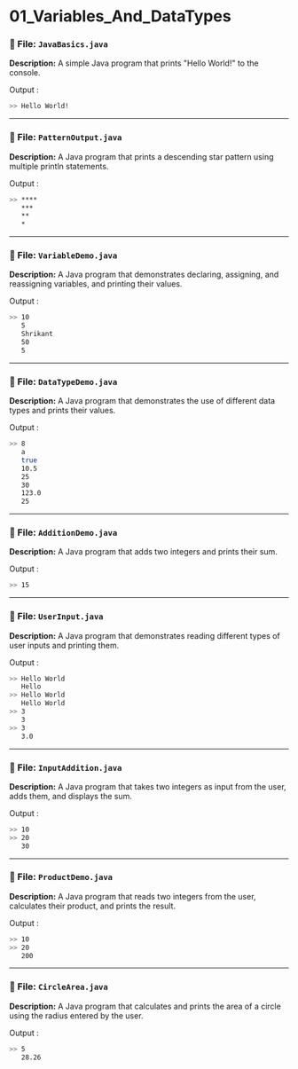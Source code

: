 # 01_Variables_And_DataTypes

### 🔹 File: `JavaBasics.java`

**Description:** A simple Java program that prints "Hello World!" to the console.

Output :

```bash
>> Hello World!
```
---

### 🔹 File: `PatternOutput.java`

**Description:** A Java program that prints a descending star pattern using multiple println statements.

Output :

```bash
>> ****
   ***
   **
   *
```
---

### 🔹 File: `VariableDemo.java`

**Description:** A Java program that demonstrates declaring, assigning, and reassigning variables, and printing their values.

Output :

```bash
>> 10
   5
   Shrikant
   50
   5
```
---

### 🔹 File: `DataTypeDemo.java`

**Description:** A Java program that demonstrates the use of different data types and prints their values.

Output :

```bash
>> 8
   a
   true
   10.5
   25
   30
   123.0
   25
```
---

### 🔹 File: `AdditionDemo.java`

**Description:** A Java program that adds two integers and prints their sum.

Output :

```bash
>> 15
```
---

### 🔹 File: `UserInput.java`

**Description:** A Java program that demonstrates reading different types of user inputs and printing them.

Output :

```bash
>> Hello World
   Hello
>> Hello World
   Hello World
>> 3
   3
>> 3
   3.0
```
---

### 🔹 File: `InputAddition.java`

**Description:** A Java program that takes two integers as input from the user, adds them, and displays the sum.

Output :

```bash
>> 10
>> 20
   30
```
---

### 🔹 File: `ProductDemo.java`

**Description:** A Java program that reads two integers from the user, calculates their product, and prints the result.

Output :

```bash
>> 10
>> 20
   200
```
---

### 🔹 File: `CircleArea.java`

**Description:** A Java program that calculates and prints the area of a circle using the radius entered by the user.

Output :

```bash
>> 5
   28.26
```